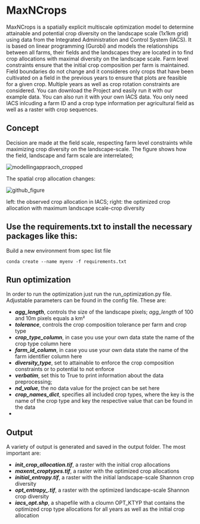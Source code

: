 # MaxNCrops
MaxNCrops is a spatially explicit multiscale optimization model to determine attainable and potential crop diversity on the landscape scale (1x1km grid) using data from the Integrated Administration and Control System (IACS). It is based on linear programming (Gurobi) and models the relationships between all farms, their fields and the landscapes they are located in to find crop allocations with maximal diversity on the landscape scale. 
Farm level constraints ensure that the initial crop composition per farm is maintained. 
Field boundaries do not change and it consideres only crops that have been cultivated on a field in the previous years to ensure that plots are feasible for a given crop.
Multiple years as well as crop rotation constraints are considered.
You can download the Project and easily run it with our example data. 
You can also run it with your own IACS data. You only need IACS inlcuding a farm ID and a crop type information per agricultural field as well as a raster with crop sequences. 
## Concept 
Decision are made at the field scale, respecting farm level constraints while maximizing crop diversity on the landscape-scale. 
The figure shows how the field, landscape and farm scale are interrelated; 

![modellingappraoch_cropped](https://github.com/maxwesemeyer/MaxNCrops/assets/49986729/5bd4ff1e-87c0-4892-a9c9-23f9e55ab35a)

The spatial crop allocation changes: 

![github_figure](https://github.com/maxwesemeyer/MaxNCrops/assets/49986729/4a6149ae-0a85-4046-aac7-3aef49e41788)

left: the observed crop allocation in IACS; right: the optimized crop allocation with maximum landscape scale-crop diversity



## Use the requirements.txt to install the necessary packages like this: 

Build a new environment from spec list file

```
conda create --name myenv -f requirements.txt
```

## Run optimization
In order to run the optimization just run the run_optimization.py file. Adjustable parameters can be found in the config file. These are: 

+ ***agg_length***, controls the size of the landscape pixels; *agg_length* of 100 and 10m pixels equals a km² 
+ ***tolerance***, controls the crop composition tolerance per farm and crop type
+ ***crop_type_column***, in case you use your own data state the name of the crop type column here
+ ***farm_id_column***, in case you use your own data state the name of the farm identifier column here
+ ***diversity_type***, set to attainable to enforce the crop composition constraints or to potential to not enforce 
+ ***verbatim***, set this to True to print information about the data preprocessing;
+ ***nd_value***, the no data value for the project can be set here
+ ***crop_names_dict***, specifies all included crop types, where the key is the name of the crop type and key the respective value that can be found in the data 
+
## Output
A variety of output is generated and saved in the output folder. 
The most important are: 

+ ***init_crop_allocation.tif***, a raster with the initial crop allocations
+ ***maxent_croptypes.tif***, a raster with the optimized crop allocations
+ ***initial_entropy.tif***, a raster with the initial landscape-scale Shannon crop diversity 
+ ***opt_entropy_.tif***, a raster with the optimized landscape-scale Shannon crop diversity 
+ ***iacs_opt.shp***, a shapefile with a cloumn OPT_KTYP that contains the optimized crop type allocations for all years as well as the initial crop allocation

